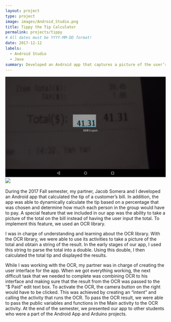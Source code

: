 ```yaml
---
layout: project
type: project
image: images/Android_Studio.png
title: Tippy the Tip Calculator
permalink: projects/tippy
# All dates must be YYYY-MM-DD format!
date: 2017-12-12
labels:
  - Android Studio
  - Java
summary: Developed an Android app that captures a picture of the user’s receipt, parses the total, and uses it to calculate the tip.
---
```


  <img class="ui image" src="../images/tippy-1.png">
  <img class="ui image" src="../images/tippy-2.jpg">

During the 2017 Fall semester, my partner, Jacob Somera and I developed an Android app that calculated the tip of a customer’s bill. In addition, the app was able to dynamically calculate the tip based on a percentage that was chosen and determine how much each person in the group would have to pay. A special feature that we included in our app was the ability to take a picture of the total on the bill instead of having the user input the total. To implement this feature, we used an OCR library. 

I was in charge of understanding and learning about the OCR library. With the OCR library, we were able to use its activities to take a picture of the total and obtain a string of the result. In the early stages of our app, I used this string to parse the total into a double. Using this double, I then calculated the total tip and displayed the results. 

While I was working with the OCR, my partner was in charge of creating the user interface for the app. When we got everything working, the next difficult task that we needed to complete was combining OCR to his interface and making sure that the result from the OCR was passed to the “$ Paid” edit text box. To activate the OCR, the camera button on the right would have to be clicked. This was achieved by creating an “intent” and calling the activity that runs the OCR. To pass the OCR result, we were able to pass the public variables and functions in the Main activity to the OCR activity. At the end of the semester, we presented our app to other students who were a part of the Android App and Arduino projects.



